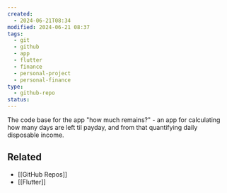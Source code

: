 ```yaml
---
created:
  - 2024-06-21T08:34
modified: 2024-06-21 08:37
tags:
  - git
  - github
  - app
  - flutter
  - finance
  - personal-project
  - personal-finance
type:
  - github-repo
status: 
---
```

The code base for the app "how much remains?" - an app for calculating how many days are left til payday, and from that quantifying daily disposable income.
## Related
* [[GitHub Repos]]
* [[Flutter]]

